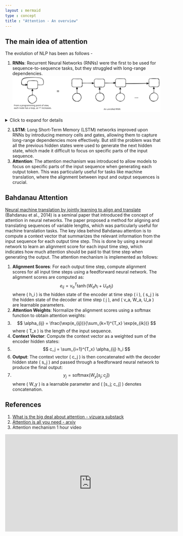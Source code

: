 ```yaml
---
layout : mermaid
type : concept
title : "Attention - An overview"
---
```

## The main idea of attention
The evolution of NLP has been as follows - 
1. **RNNs**: Recurrent Neural Networks (RNNs) were the first to be used for sequence-to-sequence tasks, but they struggled with long-range dependencies.
![ ](/images/genai/rnn-unrolled.svg)
<details>
  <summary> Click to expand for details </summary>

![ ](/images/genai/rnn-block.svg)

![ ](/images/genai/rnn-details.svg)

<details>
  <summary>Click to expand</summary>
  <img src="/images/genai/rnn-block.svg" alt="Description" width="300">
</details>

</details>

2. **LSTM**: Long Short-Term Memory (LSTM) networks improved upon RNNs by introducing memory cells and gates, allowing them to capture long-range dependencies more effectively. But still the problem was that all the previous hidden states were used to generate the next hidden state, which made it difficult to focus on specific parts of the input sequence.
3. **Attention**: The attention mechanism was introduced to allow models to focus on specific parts of the input sequence when generating each output token. This was particularly useful for tasks like machine translation, where the alignment between input and output sequences is crucial.
## Bahdanau Attention

[Neural machine translation by jointly learning to align and translate](https://arxiv.org/abs/1409.0473) (Bahdanau et al., 2014) is a seminal paper that introduced the concept of attention in neural networks. The paper proposed a method for aligning and translating sequences of variable lengths, which was particularly useful for machine translation tasks.
The key idea behind Bahdanau attention is to compute a context vector that summarizes the relevant information from the input sequence for each output time step. This is done by using a neural network to learn an alignment score for each input time step, which indicates how much attention should be paid to that time step when generating the output.
The attention mechanism is implemented as follows:
1. **Alignment Scores**: For each output time step, compute alignment scores for all input time steps using a feedforward neural network. The alignment scores are computed as:
   $$ e_{ij} = v_a^T \tanh(W_a h_i + U_a s_j) $$
   where \( h_i \) is the hidden state of the encoder at time step \( i \), \( s_j \) is the hidden state of the decoder at time step \( j \), and \( v_a, W_a, U_a \) are learnable parameters.
2. **Attention Weights**: Normalize the alignment scores using a softmax function to obtain attention weights:
3. $$ \alpha_{ij} = \frac{\exp(e_{ij})}{\sum_{k=1}^{T_x} \exp(e_{ik})} $$
   where \( T_x \) is the length of the input sequence.
4. **Context Vector**: Compute the context vector as a weighted sum of the encoder hidden states:
5. $$ c_j = \sum_{i=1}^{T_x} \alpha_{ij} h_i $$
6. **Output**: The context vector \( c_j \) is then concatenated with the decoder hidden state \( s_j \) and passed through a feedforward neural network to produce the final output:
7. $$ y_j = \text{softmax}(W_y [s_j; c_j]) $$
   where \( W_y \) is a learnable parameter and \( [s_j; c_j] \) denotes concatenation.

## References

1. [What is the big deal about attention - vizuara substack](https://substack.com/inbox/post/158574020)
2. [Attention is all you need - arxiv](https://arxiv.org/abs/1706.03762)
3. Attention mechanism 1 hour video 
<iframe width="560" height="315" src="https://www.youtube.com/embed/K45ze9Yd5UE?si=FAJ3YPArq9Wu-uQ3" title="YouTube video player" frameborder="0" allow="accelerometer; autoplay; clipboard-write; encrypted-media; gyroscope; picture-in-picture; web-share" referrerpolicy="strict-origin-when-cross-origin" allowfullscreen></iframe>